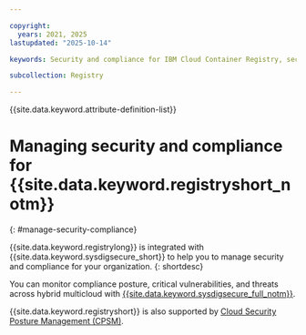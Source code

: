 ```yaml
---

copyright:
  years: 2021, 2025
lastupdated: "2025-10-14"

keywords: Security and compliance for IBM Cloud Container Registry, security for IBM Cloud Container Registry, compliance for IBM Cloud Container Registry, managing security and compliance for container registry, monitoring security and compliance for container registry, goals, container registry, security insight, security, compliance, registry, user access

subcollection: Registry

---
```


{{site.data.keyword.attribute-definition-list}}

# Managing security and compliance for {{site.data.keyword.registryshort_notm}}
{: #manage-security-compliance}

{{site.data.keyword.registrylong}} is integrated with {{site.data.keyword.sysdigsecure_short}} to help you to manage security and compliance for your organization.
{: shortdesc}

You can monitor compliance posture, critical vulnerabilities, and threats across hybrid multicloud with [{{site.data.keyword.sysdigsecure_full_notm}}](/docs/workload-protection?topic=workload-protection-getting-started).

{{site.data.keyword.registryshort}} is also supported by [Cloud Security Posture Management (CPSM)](/docs/workload-protection?topic=workload-protection-about).
